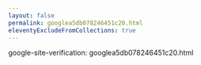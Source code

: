```yaml
---
layout: false
permalink: googlea5db078246451c20.html
eleventyExcludeFromCollections: true
---
```


google-site-verification: googlea5db078246451c20.html
